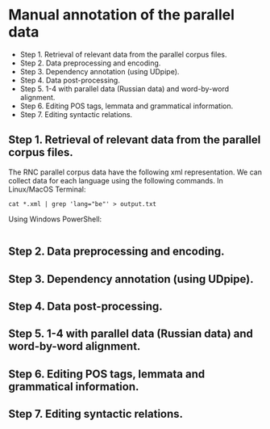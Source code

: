 # Manual annotation of the parallel data

* Step 1. Retrieval of relevant data from the parallel corpus files.  
* Step 2. Data preprocessing and encoding.  
* Step 3. Dependency annotation (using UDpipe).  
* Step 4. Data post-processing.  
* Step 5. 1-4 with parallel data (Russian data) and word-by-word alignment.  
* Step 6. Editing POS tags, lemmata and grammatical information.  
* Step 7. Editing syntactic relations.  

## Step 1. Retrieval of relevant data from the parallel corpus files.  
The RNC parallel corpus data have the following xml representation. We can collect data for each language using the following commands. 
In Linux/MacOS Terminal:
```
cat *.xml | grep 'lang="be"' > output.txt
```

Using Windows PowerShell:
```

```





## Step 2. Data preprocessing and encoding.  
## Step 3. Dependency annotation (using UDpipe).  
## Step 4. Data post-processing.  
## Step 5. 1-4 with parallel data (Russian data) and word-by-word alignment.  
## Step 6. Editing POS tags, lemmata and grammatical information.  
## Step 7. Editing syntactic relations.  

